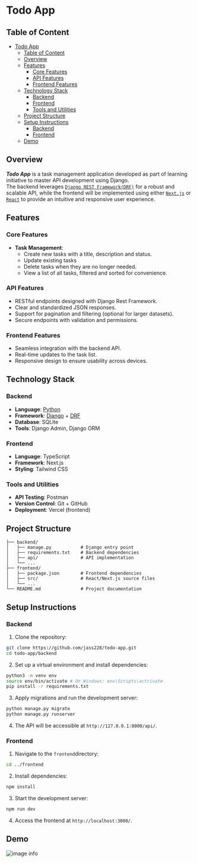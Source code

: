 # Todo App

## Table of Content

- [Todo App](#todo-app)
  - [Table of Content](#table-of-content)
  - [Overview](#overview)
  - [Features](#features)
    - [Core Features](#core-features)
    - [API Features](#api-features)
    - [Frontend Features](#frontend-features)
  - [Technology Stack](#technology-stack)
    - [Backend](#backend)
    - [Frontend](#frontend)
    - [Tools and Utilities](#tools-and-utilities)
  - [Project Structure](#project-structure)
  - [Setup Instructions](#setup-instructions)
    - [Backend](#backend-1)
    - [Frontend](#frontend-1)
  - [Demo](#demo)

## Overview

**_Todo App_** is a task management application developed as part of learning initiative to master API development using Django.  
The backend leverages [`Django REST Framework(DRF)`](https://www.django-rest-framework.org) for a robust and scalable API, while the frontend will be implemented using either [`Next.js`](https://nextjs.org) or [`React`](https://fr.react.dev) to provide an intuitive and responsive user experience.

## Features

### Core Features

- **Task Management**:
  - Create new tasks with a title, description and status.
  - Update existing tasks
  - Delete tasks when they are no longer needed.
  - View a list of all tasks, filtered and sorted for convenience.

### API Features

- RESTful endpoints designed with Django Rest Framework.
- Clear and standardized JSON responses.
- Support for pagination and filtering (optional for larger datasets).
- Secure endpoints with validation and permissions.

### Frontend Features

- Seamless integration with the backend API.
- Real-time updates to the task list.
- Responsive design to ensure usability across devices.

## Technology Stack

### Backend

- **Language**: [Python]()
- **Framework**: [Django](https://www.djangoproject.com) + [DRF](https://www.django-rest-framework.org)
- **Database**: SQLite
- **Tools**: Django Admin, Django ORM

### Frontend

- **Language**: TypeScript
- **Framework**: Next.js
- **Styling**: Tailwind CSS

### Tools and Utilities

- **API Testing**: Postman
- **Version Control**: Git + GitHub
- **Deployment**: Vercel (frontend)

## Project Structure

```
├── backend/
│   ├── manage.py           # Django entry point
│   ├── requirements.txt    # Backend dependencies
│   ├── api/                # API implementation
│   └── ...
├── frontend/
│   ├── package.json        # Frontend dependencies
│   ├── src/                # React/Next.js source files
│   └── ...
└── README.md               # Project documentation
```

## Setup Instructions

### Backend

1. Clone the repository:

```bash
git clone https://github.com/jass228/todo-app.git
cd todo-app/backend
```

2. Set up a virtual environment and install dependencies:

```bash
python3 -m venv env
source env/bin/activate # On Windows: env\Scripts\actrivate
pip install -r requirements.txt
```

3. Apply migrations and run the development server:

```bash
python manage.py migrate
python manage.py runserver
```

4. The API will be accessible at `http://127.0.0.1:8000/api/`.

### Frontend

1. Navigate to the `frontend`directory:

```bash
cd ../frontend
```

2. Install dependencies:

```bash
npm install
```

3. Start the development server:

```bash
npm run dev
```

4. Access the frontend at `http://localhost:3000/`.

## Demo

![image info](./asset/final.gif)
